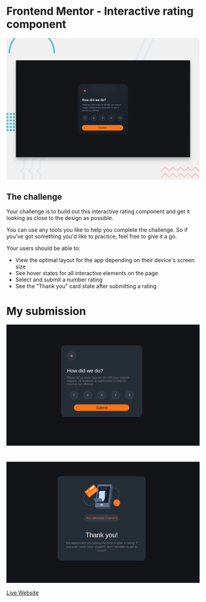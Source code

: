 # Frontend Mentor - Interactive rating component

![Design preview for the Interactive rating component coding challenge](./design/desktop-preview.jpg)



## The challenge

Your challenge is to build out this interactive rating component and get it looking as close to the design as possible.

You can use any tools you like to help you complete the challenge. So if you've got something you'd like to practice, feel free to give it a go.

Your users should be able to:

- View the optimal layout for the app depending on their device's screen size
- See hover states for all interactive elements on the page
- Select and submit a number rating
- See the "Thank you" card state after submitting a rating

# My submission
![screenshot](images/image.png)

#
![screenshot](images/image%20copy.png)

[Live Website](https://bankuba.github.io/DAY_12/)